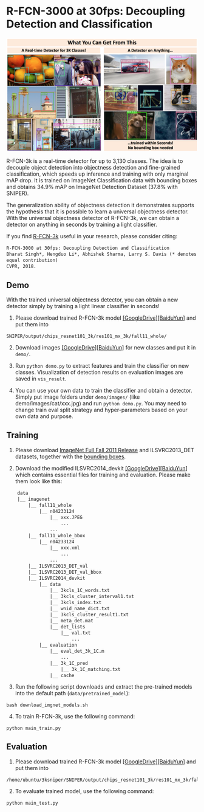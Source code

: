 # R-FCN-3000 at 30fps: Decoupling Detection and Classification

<p align="center">
<img src="data/demo/rfcn_3k.png" />
 </p>

R-FCN-3k is a real-time detector for up to 3,130 classes. The idea is to decouple object detection into objectness detection and fine-grained classification, which speeds up inference and training with only marginal mAP drop. It is trained on ImageNet Classification data with bounding boxes and obtains 34.9% mAP on ImageNet Detection Dataset (37.8% with SNIPER).

The generalization ability of objectness detection it demonstrates supports the hypothesis that it is possible to learn a universal objectness detector. With the universal objectness detector of R-FCN-3k, we can obtain a detector on anything in seconds by training a light classifier.

If you find [R-FCN-3k](https://arxiv.org/abs/1712.01802) useful in your research, please consider citing:

```
R-FCN-3000 at 30fps: Decoupling Detection and Classification
Bharat Singh*, Hengduo Li*, Abhishek Sharma, Larry S. Davis (* denotes equal contribution)
CVPR, 2018.
```


## Demo

With the trained universal objectness detector, you can obtain a new detector simply by training a light linear classifier in seconds!

1. Please download trained R-FCN-3k model [[GoogleDrive]](https://drive.google.com/file/d/10QOmpklDcY2eO-Lfc3IjY0b9XcTEiYY8/view?usp=sharing)[[BaiduYun]](https://pan.baidu.com/s/1JdxL6B1K3HD_8DjWcrAOwQ) and put them into
```
SNIPER/output/chips_resnet101_3k/res101_mx_3k/fall11_whole/
```

2. Download images [[GoogleDrive]](https://drive.google.com/open?id=1fYsCF6q-bctZMNrLPQkNHJEVxL5LpnYM)[[BaiduYun]](https://pan.baidu.com/s/13HmwE8NdksogxTJb_gFwiw) for new classes and put it in `demo/`.

3. Run `python demo.py` to extract features and train the classifier on new classes. Visualization of detection results on evaluation images are saved in `vis_result`.

4. You can use your own data to train the classifier and obtain a detector. Simply put image folders under `demo/images/` (like demo/images/cat/xxx.jpg) and run `python demo.py`. You may need to change train eval split strategy and hyper-parameters based on your own data and purpose.

## Training

1. Please download [ImageNet Full Fall 2011 Release](http://academictorrents.com/details/564a77c1e1119da199ff32622a1609431b9f1c47/tech&dllist=1) and ILSVRC2013_DET datasets, together with the [bounding boxes](http://image-net.org/download-bboxes).

2. Download the modified ILSVRC2014_devkit [[GoogleDrive]](https://drive.google.com/open?id=1hEG-GmMrvp--hWRU41RMBLB3gL-IdXs9)[[BaiduYun]](https://pan.baidu.com/s/1wEku413rss02YQ_R39gNGA) which contains essential files for training and evaluation. Please make them look like this:

```
    data
    |__ imagenet
        |__ fall11_whole
            |__ n04233124
                |__ xxx.JPEG
                    ...
                ...
        |__ fall11_whole_bbox
            |__ n04233124
                |__ xxx.xml
                    ...
                ...
        |__ ILSVRC2013_DET_val
        |__ ILSVRC2013_DET_val_bbox
        |__ ILSVRC2014_devkit
            |__ data
                |__ 3kcls_1C_words.txt
                |__ 3kcls_cluster_interval1.txt
                |__ 3kcls_index.txt
                |__ wnid_name_dict.txt
                |__ 3kcls_cluster_result1.txt
                |__ meta_det.mat
                |__ det_lists
                    |__ val.txt
                        ...
            |__ evaluation
                |__ eval_det_3k_1C.m
                    ...
                |__ 3k_1C_pred
                    |__ 3k_1C_matching.txt
                |__ cache
```


3. Run the following script downloads and extract the pre-trained models into the default path (```data/pretrained_model```):
```
bash download_imgnet_models.sh
```

4. To train R-FCN-3k, use the following command:
```
python main_train.py
```

## Evaluation

1. Please download trained R-FCN-3k model [[GoogleDrive]](https://drive.google.com/file/d/10QOmpklDcY2eO-Lfc3IjY0b9XcTEiYY8/view?usp=sharing)[[BaiduYun]](https://pan.baidu.com/s/1JdxL6B1K3HD_8DjWcrAOwQ) and put them into
```
/home/ubuntu/3ksniper/SNIPER/output/chips_resnet101_3k/res101_mx_3k/fall11_whole/
```

2. To evaluate trained model, use the following command:
```
python main_test.py
```
